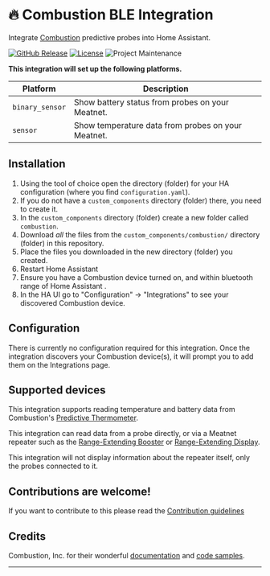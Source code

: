 # 🔥 Combustion BLE Integration

Integrate [Combustion](https://combustion.inc) predictive probes into Home Assistant.

[![GitHub Release][releases-shield]][releases]
[![License][license-shield]](LICENSE)
![Project Maintenance][maintenance-shield]

**This integration will set up the following platforms.**

Platform | Description
-- | --
`binary_sensor` | Show battery status from probes on your Meatnet.
`sensor` | Show temperature data from probes on your Meatnet.

## Installation

1. Using the tool of choice open the directory (folder) for your HA configuration (where you find `configuration.yaml`).
1. If you do not have a `custom_components` directory (folder) there, you need to create it.
1. In the `custom_components` directory (folder) create a new folder called `combustion`.
1. Download _all_ the files from the `custom_components/combustion/` directory (folder) in this repository.
1. Place the files you downloaded in the new directory (folder) you created.
1. Restart Home Assistant
1. Ensure you have a Combustion device turned on, and within bluetooth range of Home Assistant .
1. In the HA UI go to "Configuration" -> "Integrations" to see your discovered Combustion device.

## Configuration

There is currently no configuration required for this integration. Once the integration discovers your Combustion device(s), it will prompt you to add them on the Integrations page.

## Supported devices

This integration supports reading temperature and battery data from Combustion's [Predictive Thermometer](https://combustion.inc/products/predictive-thermometer).

This integration can read data from a probe directly, or via a Meatnet repeater such as the [Range-Extending Booster](https://combustion.inc/products/long-range-predictive-thermometer) or [Range-Extending Display](https://combustion.inc/products/range-extending-display).

This integration will not display information about the repeater itself, only the probes connected to it.

## Contributions are welcome!

If you want to contribute to this please read the [Contribution guidelines](CONTRIBUTING.md)

## Credits

Combustion, Inc. for their wonderful [documentation](https://github.com/combustion-inc/combustion-documentation) and [code samples](https://github.com/combustion-inc/combustion-ios-ble).


***

[combustion]: https://combustion.inc/
[license-shield]: https://img.shields.io/github/license/legrego/homeassistant-combustion.svg?style=flat
[maintenance-shield]: https://img.shields.io/badge/maintainer-Larry%20Gregory%20@legrego-blue.svg?style=flat
[releases-shield]: https://img.shields.io/github/release/legrego/homeassistant-combustion.svg?style=flat
[releases]: https://github.com/legrego/homeassistant-combustion/releases
